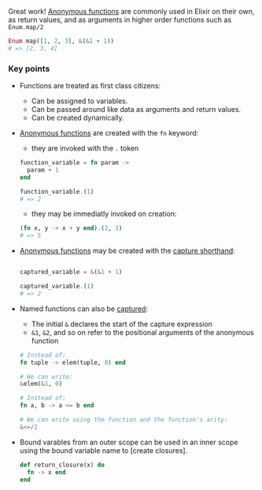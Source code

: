 Great work! [Anonymous functions][anon-fns] are commonly used in Elixir on their own, as return values, and as arguments in higher order functions such as `Enum.map/2`

```elixir
Enum.map([1, 2, 3], &(&1 + 1))
# => [2, 3, 4]
```

### Key points

- Functions are treated as first class citizens:
  - Can be assigned to variables.
  - Can be passed around like data as arguments and return values.
  - Can be created dynamically.
- [Anonymous functions][anon-fns] are created with the `fn` keyword:

  - they are invoked with the `.` token

  ```elixir
  function_variable = fn param ->
    param + 1
  end

  function_variable.(1)
  # => 2
  ```

  - they may be immediatly invoked on creation:

  ```elixir
  (fn x, y -> x + y end).(2, 3)
  # => 5
  ```

- [Anonymous functions][anon-fns] may be created with the [capture shorthand][capture]:

  ```elixir

  captured_variable = &(&1 + 1)

  captured_variable.(1)
  # => 2
  ```

- Named functions can also be [captured][capture]:

  - The initial `&` declares the start of the capture expression
  - `&1`, `&2`, and so on refer to the positional arguments of the anonymous function

  ```elixir
  # Instead of:
  fn tuple -> elem(tuple, 0) end

  # We can write:
  &elem(&1, 0)
  ```

  ```elixir
  # Instead of:
  fn a, b -> a <= b end

  # We can write using the function and the function's arity:
  &<=/2
  ```

- Bound varables from an outer scope can be used in an inner scope using the bound variable name to [create closures].

  ```elixir
  def return_closure(x) do
    fn -> x end
  end
  ```

[anon-fns]: https://elixir-lang.org/getting-started/basic-types.html#anonymous-functions
[capture]: https://dockyard.com/blog/2016/08/05/understand-capture-operator-in-elixir
[closures]: https://inquisitivedeveloper.com/lwm-elixir-45/
